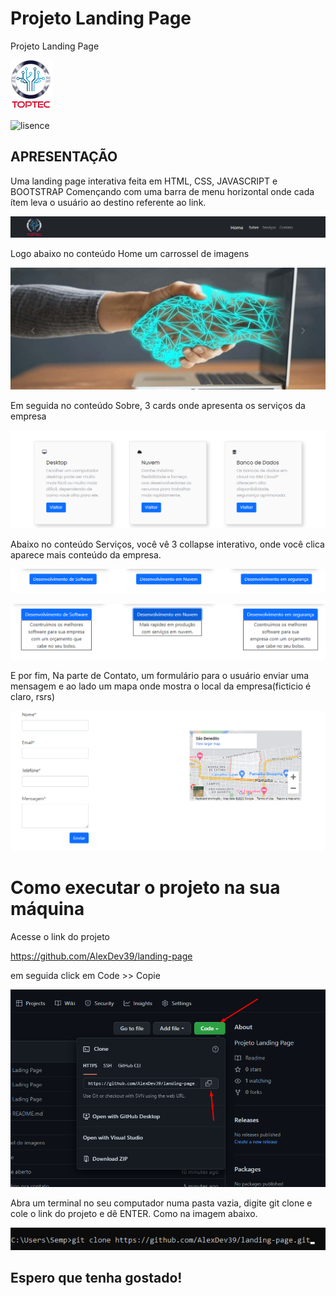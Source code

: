 # Projeto Landing Page
Projeto Landing Page

![img](https://github.com/AlexDev39/landing-page/blob/main/imagens/tec.png)

![lisence](https://img.shields.io/github/issues/AlexDev39/landing-page)
         
## APRESENTAÇÃO

Uma landing page interativa feita em HTML, CSS, JAVASCRIPT e BOOTSTRAP
Començando com uma barra de menu horizontal onde cada ítem leva o 
usuário ao destino referente ao link.

![menu](https://github.com/AlexDev39/landing-page/blob/main/menu.png?raw=true)

Logo abaixo no conteúdo Home um carrossel de imagens

![carrossel](https://github.com/AlexDev39/landing-page/blob/main/carrossel.png?raw=true)

Em seguida no conteúdo Sobre, 3 cards onde apresenta os serviços da empresa

![cards](https://github.com/AlexDev39/landing-page/blob/main/cards.png?raw=true)

Abaixo no conteúdo Serviços, você vê 3 collapse interativo, onde você clica aparece mais conteúdo da empresa.

![collapse](https://github.com/AlexDev39/landing-page/blob/main/collapse.png?raw=true)

![collapse aberto](https://github.com/AlexDev39/landing-page/blob/main/collapse2.png?raw=true)

E por fim, Na parte de Contato, um formulário para o usuário enviar uma mensagem e ao lado um mapa onde mostra o local da empresa(ficticio é claro, rsrs)

![contato](https://github.com/AlexDev39/landing-page/blob/main/contato.png?raw=true)


# Como executar o projeto na sua máquina

Acesse o link do projeto

https://github.com/AlexDev39/landing-page

em seguida click em Code >> Copie

![copiar projeto](https://github.com/AlexDev39/landing-page/blob/main/copiar%20projeto.png?raw=true)

Abra um terminal no seu computador numa pasta vazia, digite git clone e cole o link do projeto e dê ENTER. Como na imagem abaixo.

![clonando o projeto](https://github.com/AlexDev39/landing-page/blob/main/git%20clone.png?raw=true)

## Espero que tenha gostado!

